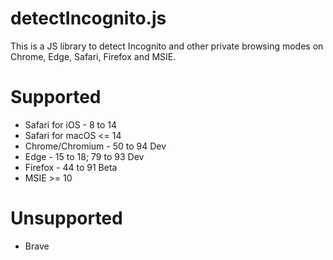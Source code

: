 # detectIncognito.js
This is a JS library to detect Incognito and other private browsing modes on Chrome, Edge, Safari, Firefox and MSIE.

# Supported
 * Safari for iOS - 8 to 14
 * Safari for macOS <= 14
 * Chrome/Chromium - 50 to 94 Dev
 * Edge - 15 to 18; 79 to 93 Dev
 * Firefox - 44 to 91 Beta
 * MSIE >= 10

# Unsupported
 * Brave

